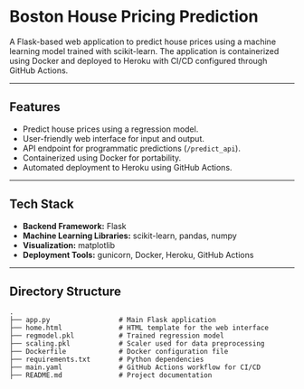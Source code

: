 # Boston House Pricing Prediction

A Flask-based web application to predict house prices using a machine learning model trained with scikit-learn. The application is containerized using Docker and deployed to Heroku with CI/CD configured through GitHub Actions.

---

## Features
- Predict house prices using a regression model.
- User-friendly web interface for input and output.
- API endpoint for programmatic predictions (`/predict_api`).
- Containerized using Docker for portability.
- Automated deployment to Heroku using GitHub Actions.

---

## Tech Stack
- **Backend Framework:** Flask
- **Machine Learning Libraries:** scikit-learn, pandas, numpy
- **Visualization:** matplotlib
- **Deployment Tools:** gunicorn, Docker, Heroku, GitHub Actions

---

## Directory Structure
```plaintext
.
├── app.py                 # Main Flask application
├── home.html              # HTML template for the web interface
├── regmodel.pkl           # Trained regression model
├── scaling.pkl            # Scaler used for data preprocessing
├── Dockerfile             # Docker configuration file
├── requirements.txt       # Python dependencies
├── main.yaml              # GitHub Actions workflow for CI/CD
├── README.md              # Project documentation
